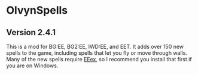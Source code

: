 # OlvynSpells
## Version 2.4.1

This is a mod for BG:EE, BG2:EE, IWD:EE, and EET. It adds over 150 new spells to the game, including spells that let you fly or move through walls. Many of the new spells require <a href='https://github.com/Bubb13/EEex'>EEex</a>, so I recommend you install that first if you are on Windows.